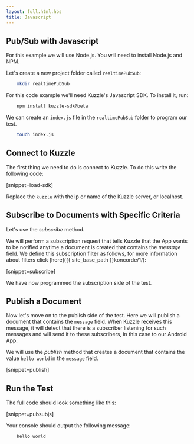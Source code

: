 ```yaml
---
layout: full.html.hbs
title: Javascript
---
```


## Pub/Sub with Javascript

For this example we will use Node.js. You will need to install Node.js and NPM.

Let's create a new project folder called `realtimePubSub`:


```bash
    mkdir realtimePubSub
```

For this code example we'll need Kuzzle's Javascript SDK. To install it, run:

```bash
    npm install kuzzle-sdk@beta
```
We can create an `index.js` file in the `realtimePubSub` folder to program our test.

```bash
    touch index.js
```

## Connect to Kuzzle

The first thing we need to do is connect to Kuzzle. To do this write the following code:

[snippet=load-sdk]

Replace the `kuzzle` with the ip or name of the Kuzzle server, or localhost.

## Subscribe to Documents with Specific Criteria

Let's use the *subscribe* method.

We will perform a subscription request that tells Kuzzle that the App wants to be notified anytime a document is created that contains the *message* field. We define this subscription filter as follows, for more information about filters click [here]({{ site_base_path }}koncorde/1/):

[snippet=subscribe]

We have now programmed the subscription side of the test.

## Publish a Document

Now let's move on to the publish side of the test. Here we will publish a document that contains the `message` field. When Kuzzle receives this message, it will detect that there is a subscriber listening for such messages and will send it to these subscribers, in this case to our Android App.

We will use the *publish* method that creates a document that contains the value `hello world` in the `message` field.

[snippet=publish]
 
## Run the Test

The full code should look something like this:

[snippet=pubsubjs]

Your console should output the following message:

```bash
    hello world
```